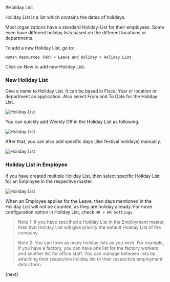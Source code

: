 <!-- add-breadcrumbs -->
#Holiday List

Holiday List is a list which contains the dates of holidays.

Most organizations have a standard Holiday-List for their employees. Some even have different holiday lists based on the different locations or departments.

To add a new Holiday List, go to:

`Human Resources (HR) > Leave and Holiday > Holiday List`

Click on New to add new Holiday List.

### New Holiday List

Give a name to Holiday List. It can be based in Fiscal Year or location or department as application. Also select From and To Date for the Holiday List.

<img class="screenshot" alt="Holiday List" src="{{docs_base_url}}/assets/img/human-resources/holiday-list-1.png">

You can quickly add Weekly Off in the Holiday List as following.

<img class="screenshot" alt="Holiday List" src="{{docs_base_url}}/assets/img/human-resources/holiday-list-2.gif">

After that, you can also add specific days (like festival holidays) manually.

<img class="screenshot" alt="Holiday List" src="{{docs_base_url}}/assets/img/human-resources/holiday-list-3.png">


### Holiday List in Employee

If you have created multiple Holiday List, then select specific Holiday List for an Employee in the respective master.

<img class="screenshot" alt="Holiday List" src="{{docs_base_url}}/assets/img/human-resources/holiday-list-4.png">

When an Employee applies for the Leave, then days mentioned in the Holiday List will not be counted, as they are holiday already. For more configuration option in Holiday List, check `HR > HR Settings`.

> Note 1: If you have specified a Holiday List in the Employment master, then that Holiday List will give priority the default Holiday List of the company.

> Note 2: You can form as many holiday lists as you wish. For example, if you have a factory, you can have one list for the factory workers and another list for office staff. You can manage between lists by attaching their respective holiday list to their respective employment detail form.

{next}
